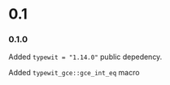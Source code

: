 # 0.1

### 0.1.0

Added `typewit = "1.14.0"` public depedency.

Added `typewit_gce::gce_int_eq` macro